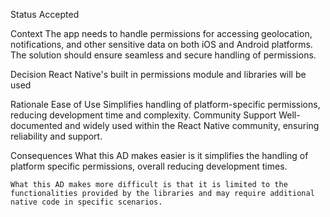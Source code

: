 Status
    Accepted

Context
    The app needs to handle permissions for accessing geolocation, notifications, and other sensitive data on both iOS and Android platforms. The solution should ensure seamless and secure handling of permissions.

Decision
    React Native's built in permissions module and libraries will be used

Rationale
    Ease of Use
        Simplifies handling of platform-specific permissions, reducing development time and complexity.
    Community Support
        Well-documented and widely used within the React Native community, ensuring reliability and support.

Consequences
    What this AD makes easier is it simplifies the handling of platform specific permissions, overall reducing development times.

    What this AD makes more difficult is that it is limited to the functionalities provided by the libraries and may require additional native code in specific scenarios.